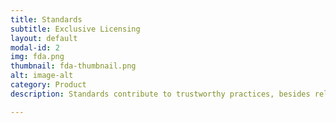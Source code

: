 ```yaml
---
title: Standards
subtitle: Exclusive Licensing
layout: default
modal-id: 2
img: fda.png
thumbnail: fda-thumbnail.png
alt: image-alt
category: Product
description: Standards contribute to trustworthy practices, besides reliable and productive outcomes. Besides crafting unique organizational stakeholder standards, we also help navigate Federal and State regulations, to secure licenses, for exclusive operations. 

---
```

